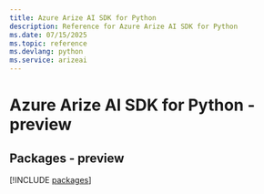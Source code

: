 ```yaml
---
title: Azure Arize AI SDK for Python
description: Reference for Azure Arize AI SDK for Python
ms.date: 07/15/2025
ms.topic: reference
ms.devlang: python
ms.service: arizeai
---
```

# Azure Arize AI SDK for Python - preview
## Packages - preview
[!INCLUDE [packages](arize-ai-index.md)]